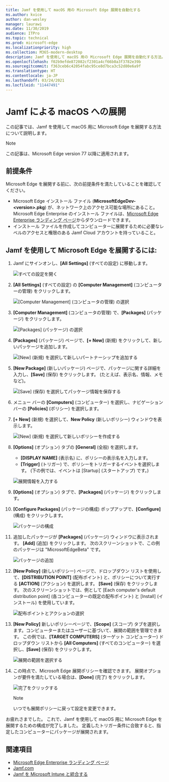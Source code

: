 ```yaml
---
title: Jamf を使用して macOS 用の Microsoft Edge 展開を自動化する
ms.author: kvice
author: dan-wesley
manager: laurawi
ms.date: 11/30/2019
audience: ITPro
ms.topic: technical
ms.prod: microsoft-edge
ms.localizationpriority: high
ms.collection: M365-modern-desktop
description: Jamf を使用して macOS 用の Microsoft Edge 展開を自動化する方法。
ms.openlocfilehash: f02b9efde872082cf2301a4cf66b0a3f3782e39b
ms.sourcegitcommit: f363ceb6c42054fabc95ce8d7bca3c52d80e6a9f
ms.translationtype: HT
ms.contentlocale: ja-JP
ms.lasthandoff: 03/24/2021
ms.locfileid: "11447491"
---
```

# <a name="deploy-to-macos-with-jamf"></a>Jamf による macOS への展開

この記事では、Jamf を使用して macOS 用に Microsoft Edge を展開する方法について説明します。

> [!NOTE]
> この記事は、Microsoft Edge version 77 以降に適用されます。

## <a name="prerequisites"></a>前提条件

Microsoft Edge を展開する前に、次の前提条件を満たしていることを確認してください。

- Microsoft Edge インストール ファイル (**MicrosoftEdgeDev-\<version\>.pkg**) が、ネットワーク上のアクセス可能な場所にあること。 Microsoft Edge Enterprise のインストール ファイルは、[Microsoft Edge Enterprise ランディング ページ](https://aka.ms/EdgeEnterprise)からダウンロードできます。
- インストール ファイルを作成してコンピューターに展開するために必要なレベルのアクセスと権限のある Jamf Cloud アカウントを持っていること。

## <a name="to-deploy-microsoft-edge-using-jamf"></a>Jamf を使用して Microsoft Edge を展開するには:

1. Jamf にサインオンし、**[All Settings]** (すべての設定) に移動します。

    ![すべての設定を開く](./media/mac-deploy/jamf-dash-main-open-settings.png)

2. **[All Settings]** (すべての設定) の **[Computer Management]** (コンピューターの管理) をクリックします。

    ![[Computer Management] (コンピュータの管理) の選択](./media/mac-deploy/jamf-all-settings-computer-mgmt.png)

3. **[Computer Management]** (コンピュータの管理) で、**[Packages]** (パッケージ) をクリックします。

    ![[Packages] (パッケージ) の選択](./media/mac-deploy/jamf-all-settings-computer-mgmt-pkgs.png)

4. **[Packages]** (パッケージ) ページで、**[+ New]** (新規) をクリックして、新しいパッケージを追加します。

    ![[New] (新規) を選択して新しいパートナーシップを追加する](./media/mac-deploy/jamf-all-settings-computer-mgmt-new-pkg.png)

5. **[New Package]** (新しいパッケージ) ページで、パッケージに関する詳細を入力し、**[Save]** (保存) をクリックします。 (たとえば、表示名、情報、メモなど)。

    ![[Save] (保存) を選択してパッケージ情報を保存する](./media/mac-deploy/jamf-all-settings-computer-mgmt-save-pkg-info.png)

6. メニュー バーの **[Computers]** (コンピューター) を選択し、ナビゲーション バーの **[Policies]** (ポリシー) を選択します。

7. **[+ New]** (新規) を選択して、**New Policy** (新しいポリシー) ウィンドウを表示します。

    ![[New] (新規) を選択して新しいポリシーを作成する](./media/mac-deploy/jamf-all-settings-computer-new-policy.png)

8. **[Options]** (オプション) タブの **[General]** (全般) を選択します。

    - **[DISPLAY NAME]** (表示名) に、ポリシーの表示名を入力します。
    - **[Trigger]** (トリガー) で、ポリシーをトリガーするイベントを選択します。 (下の例では、イベントは [Startup] (スタートアップ) です。)

    ![展開情報を入力する](./media/mac-deploy/jamf-all-settings-computer-cfg-policy.png)

9. **[Options]** (オプション) タブで、**[Packages]** (パッケージ) をクリックします。

10. **[Configure Packages]** (パッケージの構成) ポップアップで、**[Configure]** (構成) をクリックします。

    ![パッケージの構成](./media/mac-deploy/jamf-all-settings-computer-policy-pkg-configure.png)

11. 追加したパッケージが **[Packages]** (パッケージ) ウィンドウに表示されます。 **[Add]** (追加) をクリックします。 次のスクリーンショットで、この例のパッケージは "MicrosoftEdgeBeta" です。

    ![パッケージの追加](./media/mac-deploy/jamf-all-settings-computer-policy-pkg-add-beta.png)

12. **[New Policy]** (新しいポリシー) ページで、ドロップダウン リストを使用して、**[DISTRIBUTION POINT]** (配布ポイント) と、ポリシーについて実行する **[ACTION]** (アクション) を選択します。 **[Save]** (保存) をクリックします。 次のスクリーンショットでは、例として [Each computer's default distribution point] (各コンピューターの既定の配布ポイント) と [Install] (インストール) を使用しています。

    ![配布ポイントとアクションの選択](./media/mac-deploy/jamf-all-settings-computer-mgmt-pkg-cfg-distro.png)

13. **[New Policy]** 新しいポリシーページで、**[Scope]** (スコープ) タブを選択します。コンピューターまたはユーザーに基づいて、展開の範囲を管理できます。 この例では、**[TARGET COMPUTERS]** (ターゲット コンピューター) ドロップダウン リストから **[All Computers]** (すべてのコンピューター) を選択し、**[Save]** (保存) をクリックします。

    ![展開の範囲を選択する](./media/mac-deploy/jamf-all-settings-computer-mgmt-add-target.png)

14. この時点で、Microsoft Edge 展開ポリシーを確認できます。 展開オプションが要件を満たしている場合は、**[Done]** (完了) をクリックします。

    ![完了をクリックする](./media/mac-deploy/jamf-all-settings-computer-mgmt-finish-add-deployment.png)

    > [!NOTE]
    > いつでも展開ポリシーに戻って設定を変更できます。

お疲れさまでした。 これで、Jamf を使用して macOS 用に Microsoft Edge を展開するための構成が完了しました。 定義したトリガー条件に合致すると、指定したコンピューターにパッケージが展開されます。

## <a name="see-also"></a>関連項目

- [Microsoft Edge Enterprise ランディング ページ](https://aka.ms/EdgeEnterprise)
- [Jamf.com](https://www.jamf.com/)
- [Jamf を Microsoft Intune と統合する](/intune/conditional-access-integrate-jamf)